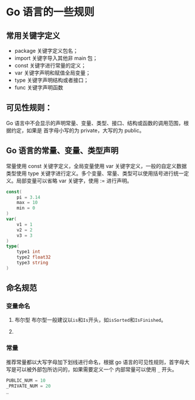 # Go 语言的一些规则

## 常用关键字定义
* package 关键字定义包名；
* import 关键字导入其他非 main 包；
* const 关键字进行常量的定义；
* var 关键字声明和赋值全局变量；
* type 关键字声明结构或者接口；
* func 关键字声明函数

## 可见性规则：
Go 语言中不会显示的声明常量、变量、类型、接口、结构或函数的调用范围，根据约定，如果是
首字母小写的为 private，大写的为 public。

## Go 语言的常量、变量、类型声明
常量使用 const 关键字定义，全局变量使用 var 关键字定义，一般的自定义数据类型使用 type 
关键字进行定义。多个变量、常量、类型可以使用括号进行统一定义。局部变量可以省略 var 关键字，使用 := 进行声明。
```go
const(
    pi = 3.14
    max = 10
    min = 0
)
var(
    v1 = 1
    v2 = 2
    v3 = 3
)
type(
    type1 int
    type2 float32
    type3 string
)
```

## 命名规范
### 变量命名
1. 布尔型
布尔型一般建议以`is`和`Is`开头，如`isSorted`和`IsFinished`。

2. 

### 常量
推荐常量都以大写字母加下划线进行命名，根据 go 语言的可见性规则，首字母大写是可以被外部包所访问的，如果需要定义一个
内部常量可以使用 `_` 开头。
```go
PUBLIC_NUM = 10
_PRIVATE_NUM = 20
_
```